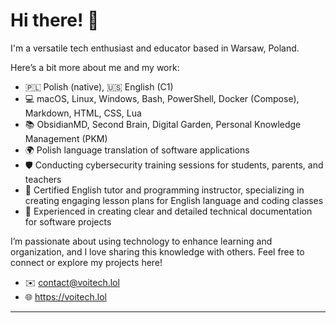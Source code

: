 # Hi there! 👋

I'm a versatile tech enthusiast and educator based in Warsaw, Poland.

Here’s a bit more about me and my work:

- 🇵🇱 Polish (native), 🇺🇸 English (C1)
- 💻 macOS, Linux, Windows, Bash, PowerShell, Docker (Compose), Markdown, HTML, CSS, Lua
- 📚 ObsidianMD, Second Brain, Digital Garden, Personal Knowledge Management (PKM)
- 🌍 Polish language translation of software applications
- 🛡️ Conducting cybersecurity training sessions for students, parents, and teachers
- 📖 Certified English tutor and programming instructor, specializing in creating engaging lesson plans for English language and coding classes
- 📝 Experienced in creating clear and detailed technical documentation for software projects

I’m passionate about using technology to enhance learning and organization, and I love sharing this knowledge with others. Feel free to connect or explore my projects here!

- ✉️ contact@voitech.lol
- 🌐 https://voitech.lol

---

